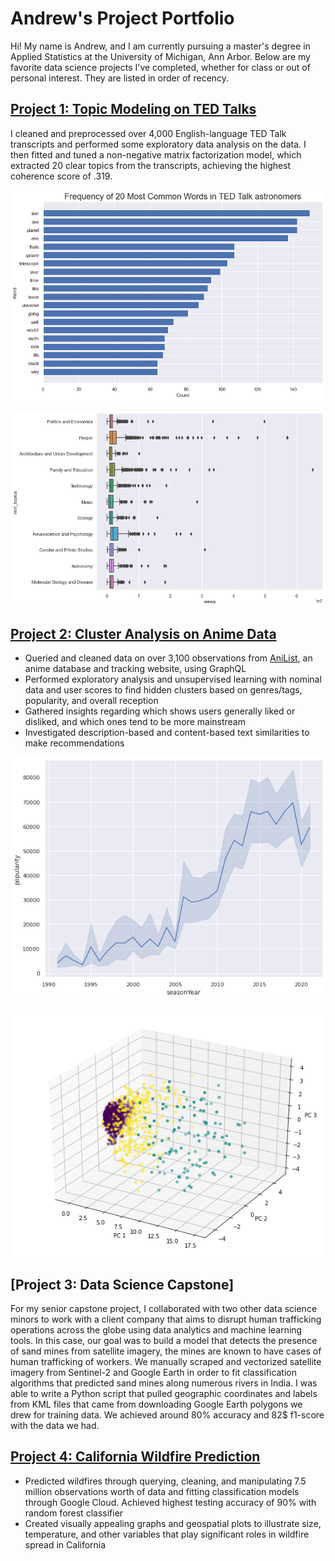 # Andrew's Project Portfolio

Hi! My name is Andrew, and I am currently pursuing a master's degree in Applied Statistics at the University of Michigan, Ann Arbor. Below are my favorite data science projects I've completed, whether for class or out of personal interest. They are listed in order of recency. 

## [Project 1: Topic Modeling on TED Talks](https://github.com/ngandr/TED_Talks_NLP)

I cleaned and preprocessed over 4,000 English-language TED Talk transcripts and performed some exploratory data analysis on the data. I then fitted and tuned a non-negative matrix factorization model, which extracted 20 clear topics from the transcripts, achieving the highest coherence score of .319. 

![](/images/astronomer_words.png)

![](/images/topics_boxplot.png)

## [Project 2: Cluster Analysis on Anime Data](https://github.com/ngandr/anime_proj)

+ Queried and cleaned data on over 3,100 observations from [AniList](https://anilist.co/), an anime database and tracking website, using GraphQL
+ Performed exploratory analysis and unsupervised learning with nominal data and user scores to find hidden clusters based on genres/tags, popularity, and overall reception
+ Gathered insights regarding which shows users generally liked or disliked, and which ones tend to be more mainstream
+ Investigated description-based and content-based text similarities to make recommendations

![](/images/eda_popularity.png)

![](/images/user_data_clusters.png)

## [Project 3: Data Science Capstone]

For my senior capstone project, I collaborated with two other data science minors to work with a client company that aims to disrupt human trafficking operations across the globe using data analytics and machine learning tools. In this case, our goal was to build a model that detects the presence of sand mines from satellite imagery, the mines are known to have cases of human trafficking of workers. We manually scraped and vectorized satellite imagery from Sentinel-2 and Google Earth in order to fit classification algorithms that predicted sand mines along numerous rivers in India. I was able to write a Python script that pulled geographic coordinates and labels from KML files that came from downloading Google Earth polygons we drew for training data. We achieved around 80% accuracy and 82$ f1-score with the data we had.

## [Project 4: California Wildfire Prediction](https://github.com/ngandr/Wildfires)

+ Predicted wildfires through querying, cleaning, and manipulating 7.5 million observations worth of data and fitting classification 
models through Google Cloud. Achieved highest testing accuracy of 90% with random forest classifier
+ Created visually appealing graphs and geospatial plots to illustrate size, temperature, and other variables that play significant roles 
in wildfire spread in California
          
